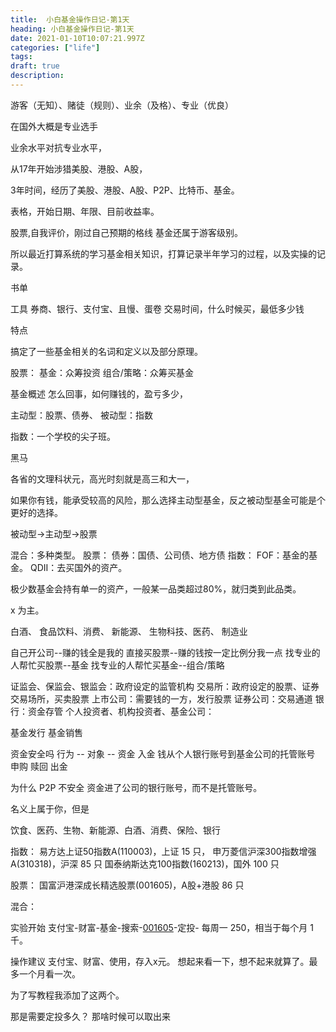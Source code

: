 ```yaml
---
title:  小白基金操作日记-第1天
heading: 小白基金操作日记-第1天
date: 2021-01-10T10:07:21.997Z
categories: ["life"]
tags: 
draft: true
description: 
---
```
























游客（无知）、赌徒（规则）、业余（及格）、专业（优良）

在国外大概是专业选手

业余水平对抗专业水平，

从17年开始涉猎美股、港股、A股，

3年时间，经历了美股、港股、A股、P2P、比特币、基金。

表格，开始日期、年限、目前收益率。


股票,自我评价，刚过自己预期的格线
基金还属于游客级别。

所以最近打算系统的学习基金相关知识，打算记录半年学习的过程，以及实操的记录。

书单

工具
券商、银行、支付宝、且慢、蛋卷
交易时间，什么时候买，最低多少钱


特点

搞定了一些基金相关的名词和定义以及部分原理。

股票：
基金：众筹投资
组合/策略：众筹买基金

基金概述
怎么回事，如何赚钱的，盈亏多少，



主动型：股票、债券、
被动型：指数

指数：一个学校的尖子班。

黑马

各省的文理科状元，高光时刻就是高三和大一，

如果你有钱，能承受较高的风险，那么选择主动型基金，反之被动型基金可能是个更好的选择。


被动型->主动型->股票


混合：多种类型。
股票：
债券：国债、公司债、地方债
指数：
FOF：基金的基金。
QDII：去买国外的资产。

极少数基金会持有单一的资产，一般某一品类超过80%，就归类到此品类。

x 为主。



白酒、
食品饮料、消费、
新能源、
生物科技、医药、
制造业

自己开公司--赚的钱全是我的
直接买股票--赚的钱按一定比例分我一点
找专业的人帮忙买股票--基金
找专业的人帮忙买基金--组合/策略

证监会、保监会、银监会：政府设定的监管机构
交易所：政府设定的股票、证券交易场所，买卖股票
上市公司：需要钱的一方，发行股票
证券公司：交易通道
银行：资金存管
个人投资者、机构投资者、基金公司：

基金发行
基金销售

资金安全吗
行为 -- 对象 -- 资金
入金 钱从个人银行账号到基金公司的托管账号
申购 
赎回
出金


为什么 P2P 不安全
资金进了公司的银行账号，而不是托管账号。

名义上属于你，但是




饮食、医药、生物、新能源、白酒、消费、保险、银行

指数：
易方达上证50指数A(110003)，上证 15 只，
申万菱信沪深300指数增强A(310318)，沪深 85 只
国泰纳斯达克100指数(160213)，国外 100 只

股票：
国富沪港深成长精选股票(001605)，A股+港股 86 只

混合：


实验开始
支付宝-财富-基金-搜索-[001605](http://fundf10.eastmoney.com/jjjl_001605.html)-定投-
每周一 250，相当于每个月 1 千。


操作建议
支付宝、财富、使用，存入x元。
想起来看一下，想不起来就算了。最多一个月看一次。


为了写教程我添加了这两个。

那是需要定投多久？
那啥时候可以取出来




